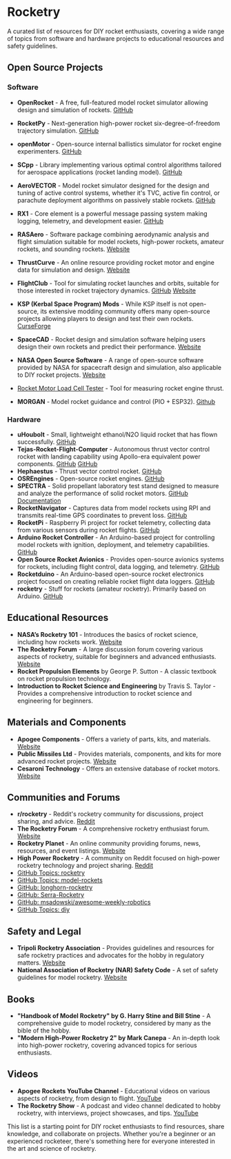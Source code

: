 # Rocketry

A curated list of resources for DIY rocket enthusiasts, covering a wide range of topics from software and hardware projects to educational resources and safety guidelines.

## Open Source Projects

### Software

- **OpenRocket** - A free, full-featured model rocket simulator allowing design and simulation of rockets. [GitHub](https://github.com/openrocket/openrocket)
- **RocketPy** - Next-generation high-power rocket six-degree-of-freedom trajectory simulation. [GitHub](https://github.com/RocketPy-Team/RocketPy)
- **openMotor** - Open-source internal ballistics simulator for rocket engine experimenters. [GitHub](https://github.com/reilleya/openMotor)
- **SCpp** - Library implementing various optimal control algorithms tailored for aerospace applications (rocket landing model). [GitHub](https://github.com/EmbersArc/SCpp)
- **AeroVECTOR** - Model rocket simulator designed for the design and tuning of active control systems, whether it's TVC, active fin control, or parachute deployment algorithms on passively stable rockets. [GitHub](https://github.com/GuidodiPasquo/AeroVECTOR)
- **RX1** - Core element is a powerful message passing system making logging, telemetry, and development easier. [GitHub](https://github.com/15jgme/RX1)

- **RASAero** - Software package combining aerodynamic analysis and flight simulation suitable for model rockets, high-power rockets, amateur rockets, and sounding rockets. [Website](http://www.rasaero.com/)
- **ThrustCurve** - An online resource providing rocket motor and engine data for simulation and design. [Website](https://www.thrustcurve.org/)
- **FlightClub** - Tool for simulating rocket launches and orbits, suitable for those interested in rocket trajectory dynamics. [GitHub](https://github.com/aaronraimist/FlightClubClient) [Website](https://flightclub.io/)
- **KSP (Kerbal Space Program) Mods** - While KSP itself is not open-source, its extensive modding community offers many open-source projects allowing players to design and test their own rockets. [CurseForge](https://www.curseforge.com/kerbal/ksp-mods)
- **SpaceCAD** - Rocket design and simulation software helping users design their own rockets and predict their performance. [Website](https://www.spacecad.com/)
- **NASA Open Source Software** - A range of open-source software provided by NASA for spacecraft design and simulation, also applicable to DIY rocket projects. [Website](https://software.nasa.gov/)
- [Rocket Motor Load Cell Tester](https://github.com/Serra-Rocketry/Rocket-Motor-Load-Cell-Tester) - Tool for measuring rocket engine thrust.
- **MORGAN** - Model rocket guidance and control (PIO + ESP32). [Github](https://github.com/intensite/morgan-firmware)

### Hardware

- **uHoubolt** - Small, lightweight ethanol/N2O liquid rocket that has flown successfully. [GitHub](https://github.com/SpaceTeam/uHoubolt)
- **Tejas-Rocket-Flight-Computer** - Autonomous thrust vector control rocket with landing capability using Apollo-era equivalent power components. [GitHub](https://github.com/Curious-Nikhil/Tejas-Rocket-Flight-Computer) [GitHub](https://github.com/Curious-Nikhil/Thrust-Vector-Control-Rocket)
- **Hephaestus** - Thrust vector control rocket. [GitHub](https://github.com/hephaestus-space/Hephaestus)
- **OSREngines** - Open-source rocket engines. [GitHub](https://github.com/gNSortino/OSREngines)
- **SPECTRA** - Solid propellant laboratory test stand designed to measure and analyze the performance of solid rocket motors. [GitHub](https://github.com/SPARK-TECH-INDUSTRIES/SPECTRA) [Documentation](/docs/SPECTRA%20V.1%20REPORT.pdf)
- **RocketNavigator** - Captures data from model rockets using RPI and transmits real-time GPS coordinates to prevent loss. [GitHub](https://github.com/J-MaFf/RocketNavigator)
- **RocketPi** - Raspberry Pi project for rocket telemetry, collecting data from various sensors during rocket flights. [GitHub](https://github.com/aitesam961/PI-Pico-Rocket-Flight-Computer)
- **Arduino Rocket Controller** - An Arduino-based project for controlling model rockets with ignition, deployment, and telemetry capabilities. [GitHub](https://github.com/Jlo6CTEP/rocket-controller)
- **Open Source Rocket Avionics** - Provides open-source avionics systems for rockets, including flight control, data logging, and telemetry. [GitHub](https://github.com/leosalustri/rocketAvionics)
- **Rocketduino** - An Arduino-based open-source rocket electronics project focused on creating reliable rocket flight data loggers. [GitHub](https://github.com/1n5aN1aC/RocketDuino)
- **rocketry** - Stuff for rockets (amateur rocketry). Primarily based on Arduino. [GitHub](https://github.com/wwakabobik/rocketry)

## Educational Resources

- **NASA’s Rocketry 101** - Introduces the basics of rocket science, including how rockets work. [Website](https://www.nasa.gov/audience/forstudents/5-8/features/nasa-knows/what-is-rocket-science-58.html)
- **The Rocketry Forum** - A large discussion forum covering various aspects of rocketry, suitable for beginners and advanced enthusiasts. [Website](https://www.rocketryforum.com/)
- **Rocket Propulsion Elements** by George P. Sutton - A classic textbook on rocket propulsion technology.
- **Introduction to Rocket Science and Engineering** by Travis S. Taylor - Provides a comprehensive introduction to rocket science and engineering for beginners.

## Materials and Components

- **Apogee Components** - Offers a variety of parts, kits, and materials. [Website](https://www.apogeerockets.com/)
- **Public Missiles Ltd** - Provides materials, components, and kits for more advanced rocket projects. [Website](https://publicmissiles.com/)
- **Cesaroni Technology** - Offers an extensive database of rocket motors. [Website](https://www.pro38.com/products/prod_motorData.php)

## Communities and Forums

- **r/rocketry** - Reddit's rocketry community for discussions, project sharing, and advice. [Reddit](https://www.reddit.com/r/rocketry/)
- **The Rocketry Forum** - A comprehensive rocketry enthusiast forum. [Website](https://www.rocketryforum.com/)
- **Rocketry Planet** - An online community providing forums, news, resources, and event listings. [Website](http://www.rocketryplanet.com/)
- **High Power Rocketry** - A community on Reddit focused on high-power rocketry technology and project sharing. [Reddit](https://www.reddit.com/r/highpowerrocketry/)
- [GitHub Topics: rocketry](https://github.com/topics/rocketry)
- [GitHub Topics: model-rockets](https://github.com/topics/model-rockets)
- [GitHub: longhorn-rocketry](https://github.com/longhorn-rocketry)
- [GitHub: Serra-Rocketry](https://github.com/Serra-Rocketry)
- [GitHub: msadowski/awesome-weekly-robotics](https://github.com/msadowski/awesome-weekly-robotics)
- [GitHub Topics: diy](https://github.com/topics/diy)

## Safety and Legal

- **Tripoli Rocketry Association** - Provides guidelines and resources for safe rocketry practices and advocates for the hobby in regulatory matters. [Website](https://www.tripoli.org/)
- **National Association of Rocketry (NAR) Safety Code** - A set of safety guidelines for model rocketry. [Website](https://www.nar.org/safety-information/model-rocket-safety-code/)

## Books

- **"Handbook of Model Rocketry" by G. Harry Stine and Bill Stine** - A comprehensive guide to model rocketry, considered by many as the bible of the hobby.
- **"Modern High-Power Rocketry 2" by Mark Canepa** - An in-depth look into high-power rocketry, covering advanced topics for serious enthusiasts.

## Videos

- **Apogee Rockets YouTube Channel** - Educational videos on various aspects of rocketry, from design to flight. [YouTube](https://www.youtube.com/user/apogeerockets)
- **The Rocketry Show** - A podcast and video channel dedicated to hobby rocketry, with interviews, project showcases, and tips. [YouTube](https://www.youtube.com/channel/UCrUfznJINYRTrqbFccVUmpg)

This list is a starting point for DIY rocket enthusiasts to find resources, share knowledge, and collaborate on projects. Whether you're a beginner or an experienced rocketeer, there's something here for everyone interested in the art and science of rocketry.